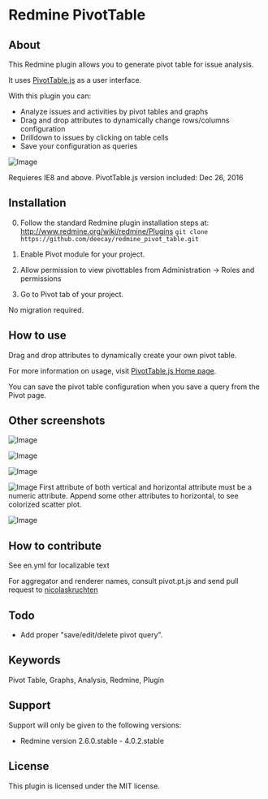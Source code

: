# Redmine PivotTable


## About

This Redmine plugin allows you to generate pivot table for issue analysis.

It uses [PivotTable.js](http://nicolas.kruchten.com/pivottable/examples/) as a user interface.

With this plugin you can:
* Analyze issues and activities by pivot tables and graphs
* Drag and drop attributes to dynamically change rows/columns configuration
* Drilldown to issues by clicking on table cells
* Save your configuration as queries

![Image](https://raw.github.com/wiki/deecay/redmine_pivot_table/images/table_simple.jpg)

Requieres IE8 and above.
PivotTable.js version included: Dec 26, 2016


## Installation

0. Follow the standard Redmine plugin installation steps at: http://www.redmine.org/wiki/redmine/Plugins
``git clone https://github.com/deecay/redmine_pivot_table.git``
1. Enable Pivot module for your project.

2. Allow permission to view pivottables from Administration -> Roles and permissions

3. Go to Pivot tab of your project.

No migration required.


## How to use

Drag and drop attributes to dynamically create your own pivot table.

For more information on usage, visit [PivotTable.js Home page](http://nicolas.kruchten.com/pivottable/examples/).

You can save the pivot table configuration when you save a query from the Pivot page.

## Other screenshots

![Image](https://raw.github.com/wiki/deecay/redmine_pivot_table/images/heatmap.jpg)

![Image](https://raw.github.com/wiki/deecay/redmine_pivot_table/images/line.jpg)

![Image](https://raw.github.com/wiki/deecay/redmine_pivot_table/images/bar.jpg)

![Image](https://raw.github.com/wiki/deecay/redmine_pivot_table/images/scatter.jpg)
First attribute of both vertical and horizontal attribute must be a numeric attribute. Append some other attributes to horizontal, to see colorized scatter plot.

![Image](https://raw.github.com/wiki/deecay/redmine_pivot_table/images/activity.jpg)

## How to contribute

See en.yml for localizable text

For aggregator and renderer names, consult pivot.pt.js and send pull request to [nicolaskruchten](https://github.com/nicolaskruchten/pivottable)

## Todo

* Add proper "save/edit/delete pivot query".


## Keywords

Pivot Table, Graphs, Analysis, Redmine, Plugin


## Support

Support will only be given to the following versions:

* Redmine version                2.6.0.stable - 4.0.2.stable


## License

This plugin is licensed under the MIT license.



